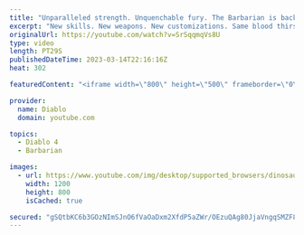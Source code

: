 ```yaml
---
title: "Unparalleled strength. Unquenchable fury. The Barbarian is back in Diablo IV."
excerpt: "New skills. New weapons. New customizations. Same blood thirst. Meet the #DiabloIV Barbarian."
originalUrl: https://youtube.com/watch?v=SrSqqmqVs8U
type: video
length: PT29S
publishedDateTime: 2023-03-14T22:16:16Z
heat: 302

featuredContent: "<iframe width=\"800\" height=\"500\" frameborder=\"0\" src=\"https://www.youtube.com/embed/SrSqqmqVs8U\" allow=\"accelerometer; autoplay; encrypted-media; gyroscope; picture-in-picture\" allowfullscreen></iframe>"

provider:
  name: Diablo
  domain: youtube.com

topics:
  - Diablo 4
  - Barbarian

images:
  - url: https://www.youtube.com/img/desktop/supported_browsers/dinosaur.png
    width: 1200
    height: 800
    isCached: true

secured: "gSQtbKC6b3GOzNImSJnO6fVaOaDxm2XfdP5aZWr/OEzuQAg80JjaVngqSMZF8PnKUOVF9oHDFB3Vd5zw419RYksfv6kmQdDxouJr+gNMjy6Ho595EZx1ttBxnYKh0p13l9awb1QLVvkofKCtP4opmTBaBXNrwbWQaj47C/mBYErPpWsklAy/t4At0kV0+oJIgL7ZPGSAlWs9ygTNXUYf215zqy9+U5fBeLkZF1/Hhyvl+U3YSQ5d1xK9C2kEt4fwkhy0otaJ9Ac/teeB9zml9GyUP0GSwT9x/qLe2wbUxVu8giow8dpy2Xn6uVomA5oK1TcBy0tBwFxbF5puOy0yF9n5UP12kus8mWBuhKitMGx2x8aDaWcNbfHL3LCM1gdId7q9y4YBa/ioOqv+CHOVhA==;KQTdbJwx8SUJeaKvQ8qTEQ=="
---
```


